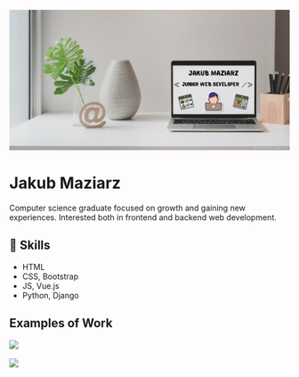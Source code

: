 ![Junior web developer](https://github.com/jakub-maziarz/jakub-maziarz/blob/main/Jakub%20Maziarz%20Junior%20web%20developer%20-%20GitHub%20Readme.png)

# Jakub Maziarz
Computer science graduate focused on growth and gaining new experiences. Interested both in frontend and backend web development.

## 🔧 Skills 
* HTML
* CSS, Bootstrap
* JS, Vue.js
* Python, Django

## Examples of Work
[<img src="https://user-images.githubusercontent.com/118571317/204499044-c634ba6a-6aec-444e-9627-7dc908af9ae0.png" width="426">](https://github.com/jakub-maziarz/atelier-konrada)

[<img src="https://user-images.githubusercontent.com/118571317/217146029-0432bd4a-195e-4f78-b3aa-d55184460b15.png" width="426">](https://github.com/jakub-maziarz/rest-countries-api-with-color-theme-switcher-master)
